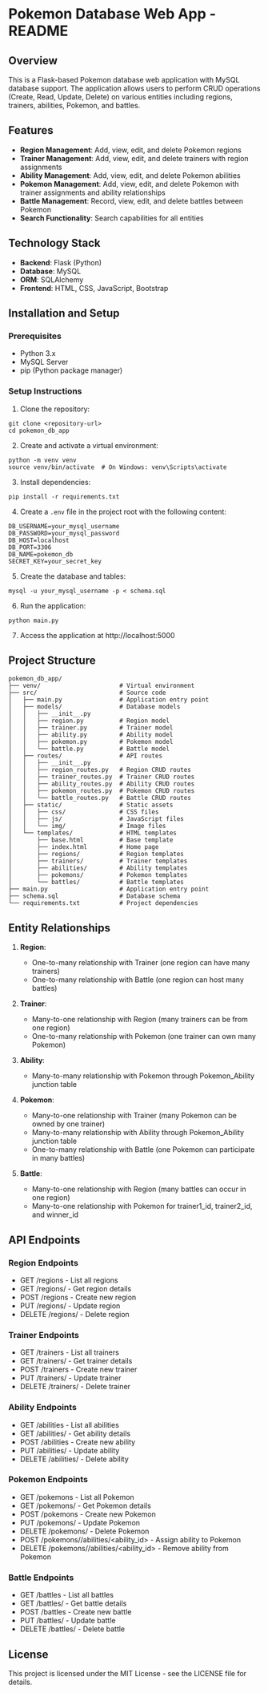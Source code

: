 # Pokemon Database Web App - README

## Overview
This is a Flask-based Pokemon database web application with MySQL database support. The application allows users to perform CRUD operations (Create, Read, Update, Delete) on various entities including regions, trainers, abilities, Pokemon, and battles.

## Features
- **Region Management**: Add, view, edit, and delete Pokemon regions
- **Trainer Management**: Add, view, edit, and delete trainers with region assignments
- **Ability Management**: Add, view, edit, and delete Pokemon abilities
- **Pokemon Management**: Add, view, edit, and delete Pokemon with trainer assignments and ability relationships
- **Battle Management**: Record, view, edit, and delete battles between Pokemon
- **Search Functionality**: Search capabilities for all entities

## Technology Stack
- **Backend**: Flask (Python)
- **Database**: MySQL
- **ORM**: SQLAlchemy
- **Frontend**: HTML, CSS, JavaScript, Bootstrap

## Installation and Setup

### Prerequisites
- Python 3.x
- MySQL Server
- pip (Python package manager)

### Setup Instructions

1. Clone the repository:
```
git clone <repository-url>
cd pokemon_db_app
```

2. Create and activate a virtual environment:
```
python -m venv venv
source venv/bin/activate  # On Windows: venv\Scripts\activate
```

3. Install dependencies:
```
pip install -r requirements.txt
```

4. Create a `.env` file in the project root with the following content:
```
DB_USERNAME=your_mysql_username
DB_PASSWORD=your_mysql_password
DB_HOST=localhost
DB_PORT=3306
DB_NAME=pokemon_db
SECRET_KEY=your_secret_key
```

5. Create the database and tables:
```
mysql -u your_mysql_username -p < schema.sql
```

6. Run the application:
```
python main.py
```

7. Access the application at http://localhost:5000

## Project Structure
```
pokemon_db_app/
├── venv/                      # Virtual environment
├── src/                       # Source code
│   ├── main.py                # Application entry point
│   ├── models/                # Database models
│   │   ├── __init__.py
│   │   ├── region.py          # Region model
│   │   ├── trainer.py         # Trainer model
│   │   ├── ability.py         # Ability model
│   │   ├── pokemon.py         # Pokemon model
│   │   └── battle.py          # Battle model
│   ├── routes/                # API routes
│   │   ├── __init__.py
│   │   ├── region_routes.py   # Region CRUD routes
│   │   ├── trainer_routes.py  # Trainer CRUD routes
│   │   ├── ability_routes.py  # Ability CRUD routes
│   │   ├── pokemon_routes.py  # Pokemon CRUD routes
│   │   └── battle_routes.py   # Battle CRUD routes
│   ├── static/                # Static assets
│   │   ├── css/               # CSS files
│   │   ├── js/                # JavaScript files
│   │   └── img/               # Image files
│   └── templates/             # HTML templates
│       ├── base.html          # Base template
│       ├── index.html         # Home page
│       ├── regions/           # Region templates
│       ├── trainers/          # Trainer templates
│       ├── abilities/         # Ability templates
│       ├── pokemons/          # Pokemon templates
│       └── battles/           # Battle templates
├── main.py                    # Application entry point
├── schema.sql                 # Database schema
└── requirements.txt           # Project dependencies
```

## Entity Relationships

1. **Region**:
   - One-to-many relationship with Trainer (one region can have many trainers)
   - One-to-many relationship with Battle (one region can host many battles)

2. **Trainer**:
   - Many-to-one relationship with Region (many trainers can be from one region)
   - One-to-many relationship with Pokemon (one trainer can own many Pokemon)

3. **Ability**:
   - Many-to-many relationship with Pokemon through Pokemon_Ability junction table

4. **Pokemon**:
   - Many-to-one relationship with Trainer (many Pokemon can be owned by one trainer)
   - Many-to-many relationship with Ability through Pokemon_Ability junction table
   - One-to-many relationship with Battle (one Pokemon can participate in many battles)

5. **Battle**:
   - Many-to-one relationship with Region (many battles can occur in one region)
   - Many-to-one relationship with Pokemon for trainer1_id, trainer2_id, and winner_id

## API Endpoints

### Region Endpoints
- GET /regions - List all regions
- GET /regions/<id> - Get region details
- POST /regions - Create new region
- PUT /regions/<id> - Update region
- DELETE /regions/<id> - Delete region

### Trainer Endpoints
- GET /trainers - List all trainers
- GET /trainers/<id> - Get trainer details
- POST /trainers - Create new trainer
- PUT /trainers/<id> - Update trainer
- DELETE /trainers/<id> - Delete trainer

### Ability Endpoints
- GET /abilities - List all abilities
- GET /abilities/<id> - Get ability details
- POST /abilities - Create new ability
- PUT /abilities/<id> - Update ability
- DELETE /abilities/<id> - Delete ability

### Pokemon Endpoints
- GET /pokemons - List all Pokemon
- GET /pokemons/<id> - Get Pokemon details
- POST /pokemons - Create new Pokemon
- PUT /pokemons/<id> - Update Pokemon
- DELETE /pokemons/<id> - Delete Pokemon
- POST /pokemons/<id>/abilities/<ability_id> - Assign ability to Pokemon
- DELETE /pokemons/<id>/abilities/<ability_id> - Remove ability from Pokemon

### Battle Endpoints
- GET /battles - List all battles
- GET /battles/<id> - Get battle details
- POST /battles - Create new battle
- PUT /battles/<id> - Update battle
- DELETE /battles/<id> - Delete battle

## License
This project is licensed under the MIT License - see the LICENSE file for details.
